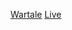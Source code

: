 [Wartale](https://wartale.com/)
[Live](https://papalardo.github.io/wartale-practice-mount-capture/)
